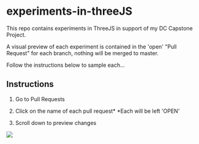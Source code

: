 # experiments-in-threeJS

This repo contains experiments in ThreeJS in support of my DC Capstone Project. 

A visual preview of each experiment is contained in the 'open' "Pull Request" for each branch, nothing will be merged to master. 

Follow the instructions below to sample each... 

## Instructions

1. Go to Pull Requests

2. Click on the name of each pull request*
*Each will be left 'OPEN'

3. Scroll down to preview changes

![](https://github.com/iTrauco/experiments-in-threeJS/blob/master/Demo/2019-05-21%2020.55.31.gif)
